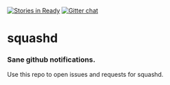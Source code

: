 [![Stories in Ready](https://badge.waffle.io/wbeard/squashd-issues.png?label=ready&title=Ready)](https://waffle.io/wbeard/squashd-issues)
[![Gitter chat](https://badges.gitter.im/wbeard/squashd-issues.png)](https://gitter.im/wbeard/squashd-issues)
# squashd
### Sane github notifications.

Use this repo to open issues and requests for squashd.
